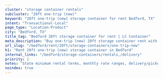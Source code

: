 ```yaml
---
cluster: "storage container rentals"
subcluster: "20ft one-trip (new)"
keyword: "20ft one-trip (new) storage container for rent Bedford, TX"
intent: "Transactional-Local"
page_type: "Location-Product"
city: "Bedford, TX"
title_tag: "Bedford 20ft storage container for rent | LC Container"
meta_description: "Buy one-trip (new) 20ft storage container rent with local delivery in Bedford, TX. LC Container — local Since 2003. Request a fast quote today."
url_slug: "/bedford/rent/20ft/storage-containers/one-trip-new"
h1: "Rent 20ft one-trip (new) storage container in Bedford"
internal_links: "/bedford/storage-containers/rentals,/delivery"
priority: 2
notes: "State minimum rental terms, monthly rate ranges, delivery/pickup fees, service area."
noindex: true
---
```


<!-- TODO: Add unique city/inventory copy, images, and internal links here. -->
